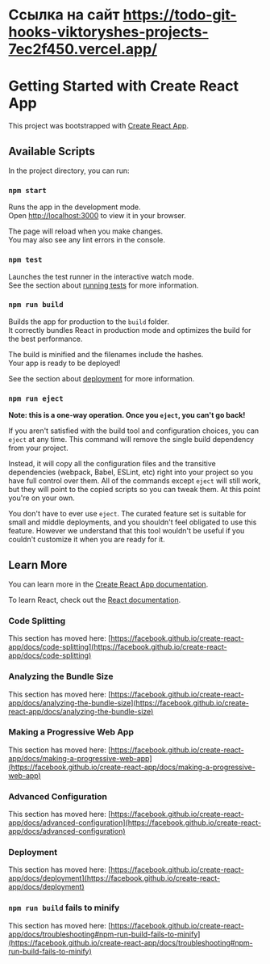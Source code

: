 # Ссылка на сайт https://todo-git-hooks-viktoryshes-projects-7ec2f450.vercel.app/

# Getting Started with Create React App

This project was bootstrapped with [Create React App](https://github.com/facebook/create-react-app).

## Available Scripts

In the project directory, you can run:

### `npm start`

Runs the app in the development mode.\
Open [http://localhost:3000](http://localhost:3000) to view it in your browser.

The page will reload when you make changes.\
You may also see any lint errors in the console.

### `npm test`

Launches the test runner in the interactive watch mode.\
See the section about [running tests](https://facebook.github.io/create-react-app/docs/running-tests) for more information.

### `npm run build`

Builds the app for production to the `build` folder.\
It correctly bundles React in production mode and optimizes the build for the best performance.

The build is minified and the filenames include the hashes.\
Your app is ready to be deployed!

See the section about [deployment](https://facebook.github.io/create-react-app/docs/deployment) for more information.

### `npm run eject`

**Note: this is a one-way operation. Once you `eject`, you can't go back!**

If you aren't satisfied with the build tool and configuration choices, you can `eject` at any time. This command will remove the single build dependency from your project.

Instead, it will copy all the configuration files and the transitive dependencies (webpack, Babel, ESLint, etc) right into your project so you have full control over them. All of the commands except `eject` will still work, but they will point to the copied scripts so you can tweak them. At this point you're on your own.

You don't have to ever use `eject`. The curated feature set is suitable for small and middle deployments, and you shouldn't feel obligated to use this feature. However we understand that this tool wouldn't be useful if you couldn't customize it when you are ready for it.

## Learn More

You can learn more in the [Create React App documentation](https://facebook.github.io/create-react-app/docs/getting-started).

To learn React, check out the [React documentation](https://reactjs.org/).

### Code Splitting

This section has moved here: [https://facebook.github.io/create-react-app/docs/code-splitting](https://facebook.github.io/create-react-app/docs/code-splitting)

### Analyzing the Bundle Size

This section has moved here: [https://facebook.github.io/create-react-app/docs/analyzing-the-bundle-size](https://facebook.github.io/create-react-app/docs/analyzing-the-bundle-size)

### Making a Progressive Web App

This section has moved here: [https://facebook.github.io/create-react-app/docs/making-a-progressive-web-app](https://facebook.github.io/create-react-app/docs/making-a-progressive-web-app)

### Advanced Configuration

This section has moved here: [https://facebook.github.io/create-react-app/docs/advanced-configuration](https://facebook.github.io/create-react-app/docs/advanced-configuration)

### Deployment

This section has moved here: [https://facebook.github.io/create-react-app/docs/deployment](https://facebook.github.io/create-react-app/docs/deployment)

### `npm run build` fails to minify

This section has moved here: [https://facebook.github.io/create-react-app/docs/troubleshooting#npm-run-build-fails-to-minify](https://facebook.github.io/create-react-app/docs/troubleshooting#npm-run-build-fails-to-minify)

<!-- TODO App #1
1. Перенести верстку TODO из примера в ваше React приложение.
2. Разбейте верстку на компоненты и отобразите на экране визуальную часть TODO. Вынесите в отдельные компоненты:
    Task - одна задача
    TaskList - список задач
    NewTaskForm - форма для добавления
    Footer - футер с информацией и кнопками
    TasksFilter - фильтры в футере
3. Сделайте, чтобы все данные в Task передавались через props из верхнего компонента вашего приложения

TODO App #2
1. Перенесите список ваших задач в состояние родительского компонента
2. Реализуйте изменение состояние задачи активный-выполненный
3. Реализуйте удаление задачи из списка

TODO App #3
1. Реализовать добавление задач
2. Реализовать логику фильтрации
    Если выбран таб All, то отображаются все задачи.
    Если выбран таб Active, то отображаются лишь незавершенные задачи
    Если выбран таб Completed, то отображаются лишь завершенные задачи
3. Добавьте возможность удаления всех Completed задач нажатием на кнопку "Clear completed", которая расположена в нижней части списка задач с правой стороны.
4. Добавьте логику для счетчика незавершенных задач, расположенного в нижней части списка задач с левой стороны. Счетчик всегда должен показывать общее количество незавершенных задач независимо от того, что отображается на экране пользователя и какой таб выбран.

TODO App #4
1. .Фиксировать время создания задачи в момент ее добавления, а в списке выводить "created N seconds / minutes ago"
2. Добавить defaultProps вашим компонентам
3. Добавить propTypes вашим компонентам
4. Проверьте, что ваше приложение функционирует правильно
5. Проверьте, что во время использования приложения нет никаких ошибок / предупреждений в консоли браузера
6. Изучите статью о философии React и убедитесь, что ваше приложение соотвествует принятым в React правилам

TODO App #5
1. Установите eslint/prettier, установите все плагины, необходимые для работы airbnb конфига.
2. Добавьте в ваш package.json скрипты
    lint - проверяет все файлы на ошибки
    lint:fix - проверяет и исправляет те ошибки, которые может
    format - форматирует все файлы с помощью prettier
3. Отформатируйте ваш проект и устраните все ошибки
4. Настройке husky + lint-staged
5. Выгрузите свое приложение на Vercel (ex now.sh)

доп. ошибки 
1. Стили нужно разбить по компонентам.
2. Для каждого компонента и его файлов нужно создавать отдельную папку.
3. https://github.com/ViktoryShe/Todo/blob/main/src/App.jsx#L15 эти данные не нужно хранить в стейте компонента App.
4. https://github.com/ViktoryShe/Todo/blob/main/src/App.jsx#L91C1-L94C4 этот метод не нужен в компоненте App.
5. https://github.com/ViktoryShe/Todo/blob/main/src/components/TaskList/TaskList.jsx#L10 не нужно складывать тяжеловесные объекты jsx в переменные. Их стоит создавать в разметке. Плюс структурно такой код будет более читаем.

6. При удалении таски с работающим таймером setInterval должен останавливаться.
7. Организовать валидацию формы стандартными инструментами html.
8. Алерты не рекомендованы для оповещений, так как они тормозят выполнения всех скриптов на странице.
Замена на  pattern, min и max.
TODO App #6 на хуках
1. Перепишите ваше TODO приложение с классовых компонентах на хуки.
-->
